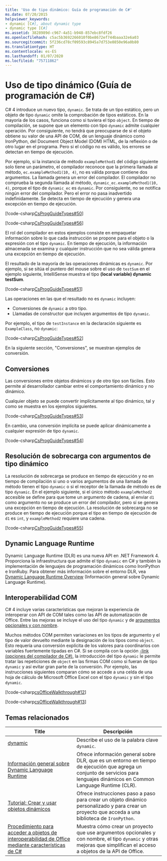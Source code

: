 ```yaml
---
title: 'Uso de tipo dinámico: Guía de programación de C#'
ms.date: 07/20/2015
helpviewer_keywords:
- dynamic [C#], about dynamic type
- dynamic type [C#]
ms.assetid: 3828989d-c967-4a51-b948-857ebc8fdf26
ms.openlocfilehash: c5ac5b3692266010f0be8672ef744baaa32e6a03
ms.sourcegitcommit: 5f236cd78cf09593c8945a7d753e0850e96a0b80
ms.translationtype: HT
ms.contentlocale: es-ES
ms.lasthandoff: 01/07/2020
ms.locfileid: "75711862"
---
```

# <a name="using-type-dynamic-c-programming-guide"></a>Uso de tipo dinámico (Guía de programación de C#)

C# 4 introduce un nuevo tipo, `dynamic`. Se trata de un tipo estático, pero un objeto de tipo `dynamic` omite la comprobación de tipos estáticos. En la mayoría de los casos, funciona como si tuviera el tipo `object`. En tiempo de compilación, se supone que un elemento con tipo `dynamic` admite cualquier operación. Por consiguiente, no tendrá que preocuparse de si el objeto obtiene su valor de una API de COM, de un lenguaje dinámico como IronPython, del Document Object Model (DOM) HTML, de la reflexión o de otro lugar en el programa. Pero si el código no es válido, los errores se detectan en tiempo de ejecución.

Por ejemplo, si la instancia de método `exampleMethod1` del código siguiente solo tiene un parámetro, el compilador reconoce que la primera llamada al método, `ec.exampleMethod1(10, 4)`, no es válida porque contiene dos argumentos. La llamada genera un error del compilador. El compilador no comprueba la segunda llamada al método, `dynamic_ec.exampleMethod1(10, 4)`, porque el tipo de `dynamic_ec` es `dynamic`. Por consiguiente, no se notifica ningún error del compilador. Pero el error no pasa inadvertido indefinidamente. Se detecta en tiempo de ejecución y genera una excepción en tiempo de ejecución.

[!code-csharp[CsProgGuideTypes#50](~/samples/snippets/csharp/VS_Snippets_VBCSharp/CsProgGuideTypes/CS/usingdynamic.cs#50)]

[!code-csharp[CsProgGuideTypes#56](~/samples/snippets/csharp/VS_Snippets_VBCSharp/CsProgGuideTypes/CS/usingdynamic.cs#56)]

El rol del compilador en estos ejemplos consiste en empaquetar información sobre lo que cada instrucción se propone para el objeto o la expresión con el tipo `dynamic`. En tiempo de ejecución, la información almacenada se examina y cualquier instrucción que no sea válida genera una excepción en tiempo de ejecución.

El resultado de la mayoría de las operaciones dinámicas es `dynamic`. Por ejemplo, si se sitúa el puntero del mouse sobre el uso de `testSum` en el ejemplo siguiente, IntelliSense muestra el tipo **(local variable) dynamic testSum**.

[!code-csharp[CsProgGuideTypes#51](~/samples/snippets/csharp/VS_Snippets_VBCSharp/CsProgGuideTypes/CS/usingdynamic.cs#51)]

Las operaciones en las que el resultado no es `dynamic` incluyen:

* Conversiones de `dynamic` a otro tipo.
* Llamadas de constructor que incluyen argumentos de tipo `dynamic`.

Por ejemplo, el tipo de `testInstance` en la declaración siguiente es `ExampleClass`, no `dynamic`:

[!code-csharp[CsProgGuideTypes#52](~/samples/snippets/csharp/VS_Snippets_VBCSharp/CsProgGuideTypes/CS/usingdynamic.cs#52)]

En la siguiente sección, "Conversiones", se muestran ejemplos de conversión.

## <a name="conversions"></a>Conversiones

Las conversiones entre objetos dinámicos y de otro tipo son fáciles. Esto permite al desarrollador cambiar entre el comportamiento dinámico y no dinámico.

Cualquier objeto se puede convertir implícitamente al tipo dinámico, tal y como se muestra en los ejemplos siguientes.

[!code-csharp[CsProgGuideTypes#53](~/samples/snippets/csharp/VS_Snippets_VBCSharp/CsProgGuideTypes/CS/usingdynamic.cs#53)]

En cambio, una conversión implícita se puede aplicar dinámicamente a cualquier expresión de tipo `dynamic`.

[!code-csharp[CsProgGuideTypes#54](~/samples/snippets/csharp/VS_Snippets_VBCSharp/CsProgGuideTypes/CS/usingdynamic.cs#54)]

## <a name="overload-resolution-with-arguments-of-type-dynamic"></a>Resolución de sobrecarga con argumentos de tipo dinámico

La resolución de sobrecarga se produce en tiempo de ejecución y no en tiempo de compilación si uno o varios argumentos de una llamada de método tienen el tipo `dynamic` o si el receptor de la llamada de método es de tipo `dynamic`. En el ejemplo siguiente, si el único método `exampleMethod2` accesible se define para que tome un argumento de cadena, al enviar `d1` como argumento no se produce un error del compilador, pero sí se genera una excepción en tiempo de ejecución. La resolución de sobrecarga no se produce en tiempo de ejecución porque el tipo en tiempo de ejecución de `d1` es `int`, y `exampleMethod2` requiere una cadena.

[!code-csharp[CsProgGuideTypes#55](~/samples/snippets/csharp/VS_Snippets_VBCSharp/CsProgGuideTypes/CS/usingdynamic.cs#55)]

## <a name="dynamic-language-runtime"></a>Dynamic Language Runtime

Dynamic Language Runtime (DLR) es una nueva API en .NET Framework 4. Proporciona la infraestructura que admite el tipo `dynamic` en C# y también la implementación de lenguajes de programación dinámicos como IronPython e IronRuby. Para obtener más información sobre el entorno DLR, vea [Dynamic Language Runtime Overview](../../../framework/reflection-and-codedom/dynamic-language-runtime-overview.md) (Información general sobre Dynamic Language Runtime).

## <a name="com-interop"></a>Interoperabilidad COM

C# 4 incluye varias características que mejoran la experiencia de interoperar con API de COM tales como las API de automatización de Office. Entre las mejoras se incluye el uso del tipo `dynamic` y de [argumentos opcionales y con nombre](../classes-and-structs/named-and-optional-arguments.md).

Muchos métodos COM permiten variaciones en los tipos de argumento y el tipo de valor devuelto mediante la designación de los tipos como `object`. Esto requería una conversión explícita de los valores para coordinarlos con variables fuertemente tipadas en C#. Si se compila con la opción [-link (opciones del compilador de C#)](../../language-reference/compiler-options/link-compiler-option.md), la introducción del tipo `dynamic` le permite tratar las repeticiones de `object` en las firmas COM como si fueran de tipo `dynamic` y así evitar gran parte de la conversión. Por ejemplo, las instrucciones siguientes comparan cómo se accede a una celda de una hoja de cálculo de Microsoft Office Excel con el tipo `dynamic` y sin el tipo `dynamic`.

[!code-csharp[csOfficeWalkthrough#12](~/samples/snippets/csharp/VS_Snippets_VBCSharp/csofficewalkthrough/cs/thisaddin.cs#12)]

[!code-csharp[csOfficeWalkthrough#13](~/samples/snippets/csharp/VS_Snippets_VBCSharp/csofficewalkthrough/cs/thisaddin.cs#13)]

## <a name="related-topics"></a>Temas relacionados

|Title|Descripción|
|-----------|-----------------|
|[dynamic](../../language-reference/builtin-types/reference-types.md)|Describe el uso de la palabra clave `dynamic`.|
|[Información general sobre Dynamic Language Runtime](../../../framework/reflection-and-codedom/dynamic-language-runtime-overview.md)|Ofrece información general sobre DLR, que es un entorno en tiempo de ejecución que agrega un conjunto de servicios para lenguajes dinámicos en Common Language Runtime (CLR).|
|[Tutorial: Crear y usar objetos dinámicos](walkthrough-creating-and-using-dynamic-objects.md)|Ofrece instrucciones paso a paso para crear un objeto dinámico personalizado y para crear un proyecto que acceda a una biblioteca de `IronPython`.|
|[Procedimiento para acceder a objetos de interoperabilidad de Office mediante características de C#](../interop/how-to-access-office-onterop-objects.md)|Muestra cómo crear un proyecto que use argumentos opcionales y con nombre, el tipo `dynamic` y otras mejoras que simplifican el acceso a objetos de la API de Office.|
